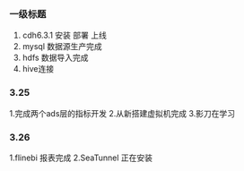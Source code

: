 ### 一级标题

1. cdh6.3.1 安装 部署 上线
2. mysql 数据源生产完成
3. hdfs 数据导入完成
4. hive连接

### 3.25

1.完成两个ads层的指标开发 2.从新搭建虚拟机完成 3.影刀在学习

### 3.26

1.flinebi 报表完成 2.SeaTunnel 正在安装

